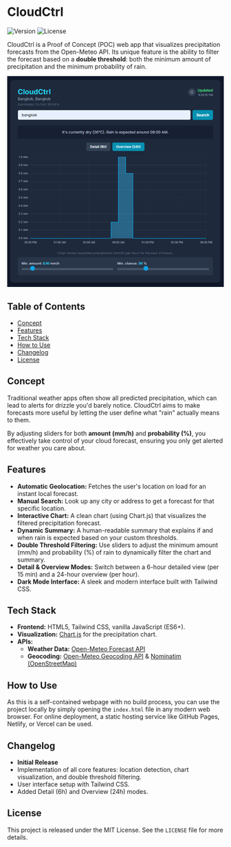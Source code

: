 # CloudCtrl

![Version](https://img.shields.io/badge/version-0.1.0-blue)
![License](https://img.shields.io/badge/license-MIT-green)

CloudCtrl is a Proof of Concept (POC) web app that visualizes precipitation forecasts from the Open-Meteo API. Its unique feature is the ability to filter the forecast based on a **double threshold**: both the minimum amount of precipitation and the minimum probability of rain.

![Screenshot of the CloudCtrl app](images/CloudCtrl.png)


## Table of Contents
- [Concept](#concept)
- [Features](#features)
- [Tech Stack](#tech-stack)
- [How to Use](#how-to-use)
- [Changelog](#changelog)
- [License](#license)

## Concept

Traditional weather apps often show all predicted precipitation, which can lead to alerts for drizzle you'd barely notice. CloudCtrl aims to make forecasts more useful by letting the user define what "rain" actually means to them.

By adjusting sliders for both **amount (mm/h)** and **probability (%)**, you effectively take control of your cloud forecast, ensuring you only get alerted for weather you care about.

## Features

* **Automatic Geolocation:** Fetches the user's location on load for an instant local forecast.
* **Manual Search:** Look up any city or address to get a forecast for that specific location.
* **Interactive Chart:** A clean chart (using Chart.js) that visualizes the filtered precipitation forecast.
* **Dynamic Summary:** A human-readable summary that explains if and when rain is expected based on your custom thresholds.
* **Double Threshold Filtering:** Use sliders to adjust the minimum amount (mm/h) and probability (%) of rain to dynamically filter the chart and summary.
* **Detail & Overview Modes:** Switch between a 6-hour detailed view (per 15 min) and a 24-hour overview (per hour).
* **Dark Mode Interface:** A sleek and modern interface built with Tailwind CSS.

## Tech Stack

* **Frontend:** HTML5, Tailwind CSS, vanilla JavaScript (ES6+).
* **Visualization:** [Chart.js](https://www.chartjs.org/) for the precipitation chart.
* **APIs:**
    * **Weather Data:** [Open-Meteo Forecast API](https://open-meteo.com/)
    * **Geocoding:** [Open-Meteo Geocoding API](https://open-meteo.com/en/docs/geocoding-api) & [Nominatim (OpenStreetMap)](https://nominatim.org/)

## How to Use

As this is a self-contained webpage with no build process, you can use the project locally by simply opening the `index.html` file in any modern web browser. For online deployment, a static hosting service like GitHub Pages, Netlify, or Vercel can be used.

## Changelog

* **Initial Release**
* Implementation of all core features: location detection, chart visualization, and double threshold filtering.
* User interface setup with Tailwind CSS.
* Added Detail (6h) and Overview (24h) modes.

## License

This project is released under the MIT License. See the `LICENSE` file for more details.
```
